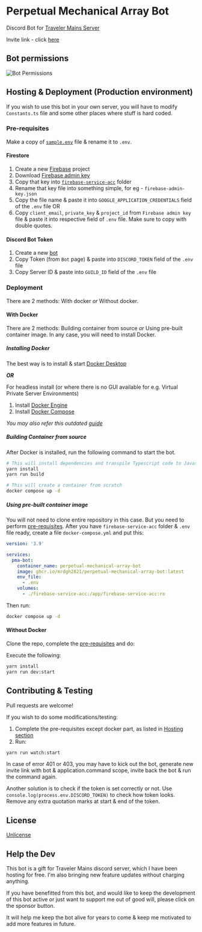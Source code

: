# Perpetual Mechanical Array Bot

Discord Bot for [Traveler Mains Server](https://discord.gg/RsdUnupKpj)

Invite link - click [here](https://discord.com/api/oauth2/authorize?client_id=914932368647815230&permissions=1514517351488&scope=bot%20applications.commands)

## Bot permissions

![Bot Permissions](https://i.imgur.com/yUDcZii.png)

## Hosting & Deployment (Production environment)

If you wish to use this bot in your own server, you will have to modify `Constants.ts` file and some other places where stuff is hard coded.

### Pre-requisites

Make a copy of [`sample.env`](./sample.env) file & rename it to `.env`.

#### Firestore

1. Create a new [Firebase](https://console.firebase.google.com/) project
2. Download [Firebase admin key](https://firebase.google.com/docs/admin/setup#initialize-sdk)
3. Copy that key into [`firebase-service-acc`](./firebase-service-acc/) folder
4. Rename that key file into something simple, for eg - `firebase-admin-key.json`
5. Copy the file name & paste it into `GOOGLE_APPLICATION_CREDENTIALS` field of the `.env` file
    OR
6. Copy `client_email`, `private_key` & `project_id` from `Firebase admin key` file & paste it into respective field of `.env` file. Make sure to copy with double quotes.

#### Discord Bot Token

1. Create a new [bot](https://discord.com/developers/applications)
2. Copy Token (from `Bot` page) & paste into `DISCORD_TOKEN` field of the `.env` file
3. Copy Server ID & paste into `GUILD_ID` field of the `.env` file

### Deployment

There are 2 methods: With docker _or_ Without docker.

#### With Docker

There are 2 methods: Building container from source _or_ Using pre-built container image.
In any case, you will need to install Docker.

##### Installing Docker

The best way is to install & start [Docker Desktop](https://www.docker.com/)

**_OR_**

For headless install (or where there is no GUI available for e.g. Virtual Private Server Environments)

1. Install [Docker Engine](https://docs.docker.com/engine/install/)
2. Install [Docker Compose](https://docs.docker.com/compose/install/)

_You may also refer this outdated [guide](https://www.howtogeek.com/devops/how-to-install-docker-and-docker-compose-on-linux/)_

##### Building Container from source

After Docker is installed, run the following command to start the bot.

```sh
# This will install dependencies and transpile Typescript code to Javascript code
yarn install
yarn run build

# This will create a container from scratch
docker compose up -d
```

##### Using pre-built container image

You will not need to clone entire repository in this case. But you need to perform [pre-requisites](#pre-requisites).
After you have `firebase-service-acc` folder & `.env` file ready, create a file `docker-compose.yml` and put this:

```yml
version: '3.9'

services:
  pma-bot:
    container_name: perpetual-mechanical-array-bot
    image: ghcr.io/mrdgh2821/perpetual-mechanical-array-bot:latest
    env_file:
      - .env
    volumes:
      - ./firebase-service-acc:/app/firebase-service-acc:ro
```

Then run:

```sh
docker compose up -d
```

#### Without Docker

Clone the repo, complete the [pre-requisites](#pre-requisites) and do:

Execute the following:

```sh
yarn install
yarn run dev:start
```

## Contributing & Testing

Pull requests are welcome!

If you wish to do some modifications/testing:

1. Complete the pre-requisites except docker part, as listed in [Hosting section](#hosting--deployment-production-environment)
2. Run:

```sh
yarn run watch:start
```

In case of error 401 or 403, you may have to kick out the bot, generate new invite link with bot & application.command scope, invite back the bot & run the command again.

Another solution is to check if the token is set correctly or not. Use `console.log(process.env.DISCORD_TOKEN)` to check how token looks. Remove any extra quotation marks at start & end of the token.

## License

[Unlicense](./LICENSE)

## Help the Dev

This bot is a gift for Traveler Mains discord server, which I have been hosting for free.
I'm also bringing new feature updates without charging anything.

If you have benefitted from this bot, and would like to keep the development of this bot active or just want to support me out of good will, please click on the sponsor button.

It will help me keep the bot alive for years to come & keep me motivated to add more features in future.
